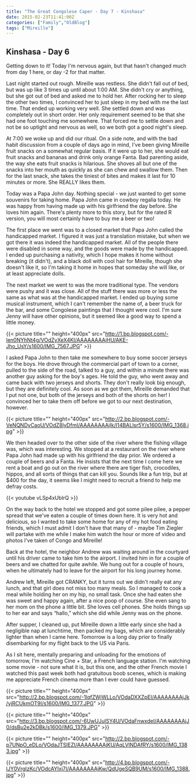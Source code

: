 ```yaml
---
title: "The Great Congolese Caper - Day 7 - Kinshasa"
date: 2015-02-23T11:41:00Z
categories: ["Family","OldBlog"]
tags: ["Mireille"]
---
```


## Kinshasa - Day 6

Getting down to it! Today I'm nervous again, but that hasn't changed much from day 1 here, or day -2 for that matter.

Last night started out rough. Mireille was restless. She didn't fall out of bed, but was up like 3 times up until about 1:00 AM. She didn't cry or anything, but she got out of bed and asked me to hold her. After rocking her to sleep the other two times, I convinced her to just sleep in my bed with me the last time. That ended up working very well. She settled down and was completely out in short order. Her only requirement seemed to be that she had one foot touching me somewhere. That forced me to settle down and not be so uptight and nervous as well, so we both got a good night's sleep.

At 7:00 we woke up and did our ritual. On a side note, and with the bad habit discussion from a couple of days ago in mind, I've been giving Mireille fruit snacks on a somewhat regular basis. If it were up to her, she would eat fruit snacks and bananas and drink only orange Fanta. Bad parenting aside, the way she eats fruit snacks is hilarious. She shoves all but one of the snacks into her mouth as quickly as she can chew and swallow them. Then for the last snack, she takes the tiniest of bites and makes it last for 10 minutes or more. She REALLY likes them.

Today was a Papa John day. Nothing special - we just wanted to get some souvenirs for taking home. Papa John came in cowboy regalia today. He was happy from having made up with his girlfriend the day before. She loves him again. There's plenty more to this story, but for the rated R version, you will most certainly have to buy me a beer or two!

The first place we went was to a closed market that Papa John called the handicapped market. I figured it was just a translation mistake, but when we got there it was indeed the handicapped market. All of the people there were disabled in some way, and the goods were made by the handicapped. I ended up purchasing a nativity, which I hope makes it home without breaking (it didn't), and a black doll with cool hair for Mireille, though she doesn't like it, so I'm taking it home in hopes that someday she will like, or at least appreciate dolls.

The next market we went to was the more traditional type. The vendors were pushy and it was close. All of the stuff there was more or less the same as what was at the handicapped market. I ended up buying some musical instrument, which I can't remember the name of, a beer truck for the bar, and some Congolese paintings that I thought were cool. I'm sure Jenny will have other opinions, but it seemed like a good way to spend a little money.

{{< picture title="" height="400px" src="http://1.bp.blogspot.com/-len0NYhNt4g/VOdZyXeX4KI/AAAAAAAAjHU/AKE-Jho_UsY/s1600/IMG_7567.JPG" >}}

I asked Papa John to then take me somewhere to buy some soccer jerseys for the boys. He drove through the commercial part of town to a corner, pulled to the side of the road, talked to a guy, and within a minute there was another guy asking for the boy's ages. He told the guy, who went away and came back with two jerseys and shorts. They don't really look big enough, but they are definitely cool. As soon as we got them, Mireille demanded that I put not one, but both of the jerseys and both of the shorts on her! I convinced her to take them off before we got to our next destination, however.

{{< picture title="" height="400px" src="http://2.bp.blogspot.com/-VeNQNDyCaoU/VOdZ8lyDfmI/AAAAAAAAjIk/I14BALlsr5Y/s1600/IMG_1368.jpg" >}}

We then headed over to the other side of the river where the fishing village was, which was interesting. We stopped at a restaurant on the river where Papa John had made up with his girlfriend the day prior. We ordered a couple of beers and a Fanta. He insists that the next time I come here we rent a boat and go out on the river where there are tiger fish, crocodiles, hippos, and all sorts of things that can kill you. Sounds like a fun trip, but at $400 for the day, it seems like I might need to recruit a friend to help me defray costs.

{{< youtube vLSp4xUblrQ >}}

On the way back to the hotel we stopped and got some pilee pilee, a pepper spread that we've eaten a couple of times down here. It is very hot and delicious, so I wanted to take some home for any of my hot food eating friends, which I must admit I don't have that many of - maybe Tim Ziegler will partake with me while I make him watch the hour or more of video and photos I've taken of Congo and Mireille!

Back at the hotel, the neighbor Andrew was waiting around in the courtyard until his driver came to take him to the airport. I invited him in for a couple of beers and we chatted for quite awhile. We hung out for a couple of hours, when he ultimately had to leave for the airport for his long journey home.

Andrew left, Mireille got CRANKY, but it turns out we didn't really eat any lunch, and that girl does not miss too many meals. So I managed to cook a meal while holding her on my hip, no small task. Once she had eaten she was sweet and happy again, after a nice poop of course. She even sang to her mom on the phone a little bit. She loves cell phones. She holds things up to her ear and says “hallo,” which she did while Jenny was on the phone.

After supper, I cleaned up, put Mireille down a little early since she had a negligible nap at lunchtime, then packed my bags, which are considerably lighter than when I came here. Tomorrow is a long day prior to finally disembarking for my flight back to the US via Paris.

As I sit here, mentally preparing and unloading for the emotions of tomorrow, I'm watching Cine + Star, a French language station. I'm watching some movie - not sure what it is, but this one, and the other French movie I watched this past week both had gratuitous boob scenes, which is making me appreciate French cinema more than I ever could have guessed.

{{< picture title="" height="400px" src="http://2.bp.blogspot.com/-1lqfZWjWLLo/VOdaDXXZpEI/AAAAAAAAjJk/yjRCUkmOT9I/s1600/IMG_1377.JPG" >}}

{{< picture title="" height="400px" src="http://3.bp.blogspot.com/-6UwUJuISY4U/VOdaFnwxdeI/AAAAAAAAjJ0/dsBu2e2kDBk/s1600/IMG_1379.JPG" >}}

{{< picture title="" height="400px" src="http://2.bp.blogspot.com/-p7UNpO_eDLo/VOdaJTSIEZI/AAAAAAAAjKU/AqLVlNDAfRY/s1600/IMG_1383.jpg" >}}

{{< picture title="" height="400px" src="http://4.bp.blogspot.com/-lJY0VrglzKc/VOdcAYIxj7I/AAAAAAAAjKw/QdUgeSQB9UM/s1600/IMG_1388.jpg" >}}

